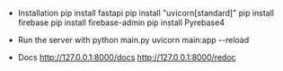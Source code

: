 - Installation
    pip install fastapi
    pip install "uvicorn[standard]"
    pip install firebase
    pip install firebase-admin
    pip install Pyrebase4

- Run the server with
    python main.py
    uvicorn main:app --reload
    
- Docs
    http://127.0.0.1:8000/docs
    http://127.0.0.1:8000/redoc